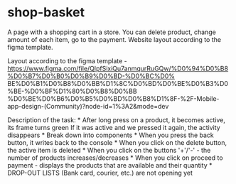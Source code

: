 # shop-basket
A page with a shopping cart in a store. 
You can delete product, change amount of each item, go to the payment. 
Website layout according to the figma template.

Layout according to the figma template - https://www.figma.com/file/QlpfSixiQu7anmqurRuGQw/%D0%94%D0%B8%D0%B7%D0%B0%D0%B9%D0%BD-%D0%BC%D0% BE%D0%B1%D0%B8%D0%BB%D1%8C%D0%BD%D0%BE%D0%B3%D0%BE-%D0%BF%D1%80%D0%B8%D0%BB %D0%BE%D0%B6%D0%B5%D0%BD%D0%B8%D1%8F-%2F-Mobile-app-design-(Community)?node-id=1%3A2&mode=dev

Description of the task:
      * After long press on a product, it becomes active, its frame turns green
        If it was active and we pressed it again, the activity disappears
      * Break down into components
      * When you press the back button, it writes back to the console
      * When you click on the delete button, the active item is deleted
      * When you click on the buttons '+'/'-' - the number of products increases/decreases
      * When you click on proceed to payment - displays the products that are available and their quantity
      * DROP-OUT LISTS (Bank card, courier, etc.) are not opening yet
